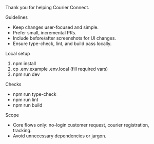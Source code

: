 Thank you for helping Courier Connect.

Guidelines
- Keep changes user-focused and simple.
- Prefer small, incremental PRs.
- Include before/after screenshots for UI changes.
- Ensure type-check, lint, and build pass locally.

Local setup
1. npm install
2. cp .env.example .env.local (fill required vars)
3. npm run dev

Checks
- npm run type-check
- npm run lint
- npm run build

Scope
- Core flows only: no-login customer request, courier registration, tracking.
- Avoid unnecessary dependencies or jargon.
